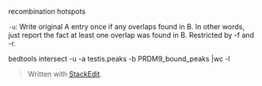 recombination hotspots

`-u`: Write original A entry once if any overlaps found in B. In other words, just report the fact at least one overlap was found in B. Restricted by -f and -r. 

bedtools intersect -u -a testis.peaks -b PRDM9_bound_peaks |wc -l

> Written with [StackEdit](https://stackedit.io/).
<!--stackedit_data:
eyJoaXN0b3J5IjpbNTAwMzc2MjQ0LC0yMDEzNDYyNzE4LC0yMT
M5NzYyODQ3LDczMDk5ODExNl19
-->